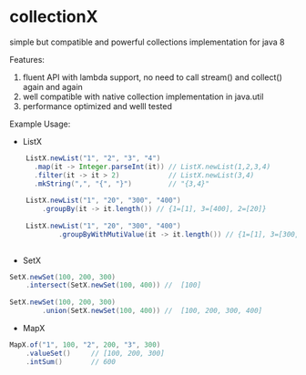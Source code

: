 # collectionX
simple but compatible and powerful collections implementation for java 8 

Features:
1. fluent API with lambda support, no need to call stream() and collect() again and again 
2. well compatible with native collection implementation in java.util
3. performance optimized and welll tested

Example Usage: 
*  ListX 
```java
    ListX.newList("1", "2", "3", "4")
      .map(it -> Integer.parseInt(it)) // ListX.newList(1,2,3,4)
      .filter(it -> it > 2)            // ListX.newList(3,4)
      .mkString(",", "{", "}")         // "{3,4}" 
      
    ListX.newList("1", "20", "300", "400")
        .groupBy(it -> it.length()) // {1=[1], 3=[400], 2=[20]}
        
    ListX.newList("1", "20", "300", "400")
            .groupByWithMutiValue(it -> it.length()) // {1=[1], 3=[300, 400], 2=[20]}        
        
```

*  SetX 
```java
SetX.newSet(100, 200, 300)
    .intersect(SetX.newSet(100, 400)) //  [100]
    
SetX.newSet(100, 200, 300)
        .union(SetX.newSet(100, 400)) //  [100, 200, 300, 400]
```

*  MapX
```java
MapX.of("1", 100, "2", 200, "3", 300)
    .valueSet()     // [100, 200, 300]
    .intSum()       // 600
```

